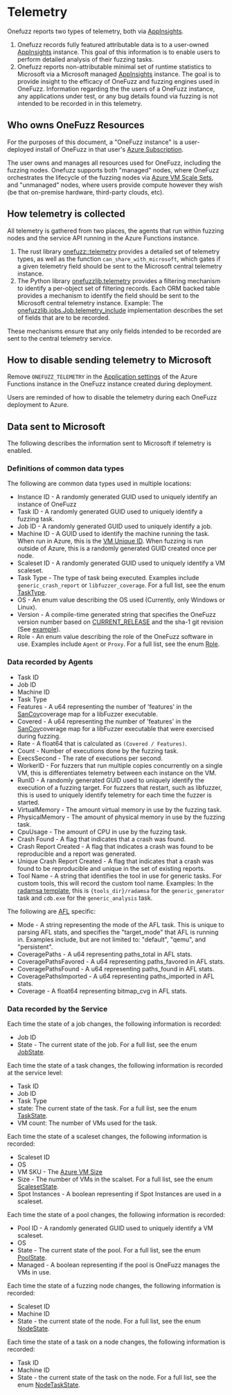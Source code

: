 # Telemetry

Onefuzz reports two types of telemetry, both via
[AppInsights](https://docs.microsoft.com/en-us/azure/azure-monitor/app/app-insights-overview).

1. Onefuzz records fully featured attributable data is to a user-owned
   [AppInsights](https://docs.microsoft.com/en-us/azure/azure-monitor/app/app-insights-overview)
   instance. This goal of this information is to enable users to perform
   detailed analysis of their fuzzing tasks.
1. Onefuzz reports non-attributable minimal set of runtime statistics to
   Microsoft via a Microsoft managed
   [AppInsights](https://docs.microsoft.com/en-us/azure/azure-monitor/app/app-insights-overview)
   instance. The goal is to provide insight to the efficacy of OneFuzz and
   fuzzing engines used in OneFuzz. Information regarding the the users of a
   OneFuzz instance, any applications under test, or any bug details found via
   fuzzing is not intended to be recorded in in this telemetry.

## Who owns OneFuzz Resources

For the purposes of this document, a "OneFuzz instance" is a user-deployed
install of OneFuzz in that user's
[Azure Subscription](https://docs.microsoft.com/en-us/azure/cloud-adoption-framework/decision-guides/subscriptions/).

The user owns and manages all resources used for OneFuzz, including the fuzzing
nodes. Onefuzz supports both "managed" nodes, where OneFuzz orchestrates the
lifecycle of the fuzzing nodes via
[Azure VM Scale Sets](https://docs.microsoft.com/en-us/azure/virtual-machine-scale-sets/overview),
and "unmanaged" nodes, where users provide compute however they wish (be that
on-premise hardware, third-party clouds, etc).

## How telemetry is collected

All telemetry is gathered from two places, the agents that run within fuzzing
nodes and the service API running in the Azure Functions instance.

1. The rust library [onefuzz::telemetry](../src/agent/onefuzz-telemetry/src/lib.rs)
   provides a detailed set of telemetry types, as well as the function
   `can_share_with_microsoft`, which gates if a given telemetry field should be
   sent to the Microsoft central telemetry instance.
1. The Python library
   [onefuzzlib.telemetry](../src/api-service/__app__/onefuzzlib/telemetry.py)
   provides a filtering mechanism to identify a per-object set of filtering
   records. Each ORM backed table provides a mechanism to identify the field
   should be sent to the Microsoft central telemetry instance. Example: The
   [onefuzzlib.jobs.Job.telemetry_include](../src/api-service/__app__/onefuzzlib/jobs.py)
   implementation describes the set of fields that are to be recorded.

These mechanisms ensure that any only fields intended to be recorded are sent to
the central telemetry service.

## How to disable sending telemetry to Microsoft

Remove `ONEFUZZ_TELEMETRY` in the
[Application settings](https://docs.microsoft.com/en-us/azure/azure-functions/functions-how-to-use-azure-function-app-settings#settings)
of the Azure Functions instance in the OneFuzz instance created during
deployment.

Users are reminded of how to disable the telemetry during each OneFuzz
deployment to Azure.

## Data sent to Microsoft

The following describes the information sent to Microsoft if telemetry is enabled.

### Definitions of common data types

The following are common data types used in multiple locations:

* Instance ID - A randomly generated GUID used to uniquely identify an instance of OneFuzz
* Task ID - A randomly generated GUID used to uniquely identify a fuzzing task.
* Job ID - A randomly generated GUID used to uniquely identify a job.
* Machine ID - A GUID used to identify the machine running the task. When run in
  Azure, this is the
  [VM Unique ID](https://azure.microsoft.com/en-us/blog/accessing-and-using-azure-vm-unique-id/).
  When fuzzing is run outside of Azure, this is a randomly generated GUID
  created once per node.
* Scaleset ID - A randomly generated GUID used to uniquely identify a VM
  scaleset.
* Task Type - The type of task being executed. Examples include
  `generic_crash_report` or `libfuzzer_coverage`. For a full list, see the enum
  [TaskType](../src/pytypes/onefuzztypes/enums.py).
* OS - An enum value describing the OS used (Currently, only Windows or Linux).
* Version - A compile-time generated string that specifies the OneFuzz version number based on [CURRENT\_RELEASE](../CURRENT_RELEASE) and the sha-1 git revision (See [example](../src/agent/onefuzz-agent/build.rs)).
* Role - An enum value describing the role of the OneFuzz software in use.  Examples include `Agent` or `Proxy`.  For a full list, see the enum [Role](../src/agent/onefuzz-telemetry/src/lib.rs).

### Data recorded by Agents

* Task ID
* Job ID
* Machine ID
* Task Type
* Features - A u64 representing the number of 'features' in the
  [SanCov](https://clang.llvm.org/docs/SanitizerCoverage.html)coverage map for a
  libFuzzer executable.
* Covered - A u64 representing the number of 'features' in the
  [SanCov](https://clang.llvm.org/docs/SanitizerCoverage.html)coverage map for a
  libFuzzer executable that were exercised during fuzzing.
* Rate - A float64 that is calculated as `(Covered / Features)`.
* Count - Number of executions done by the fuzzing task.
* ExecsSecond - The rate of executions per second.
* WorkerID - For fuzzers that run multiple copies concurrently on a single VM,
  this is differentiates telemetry between each instance on the VM.
* RunID - A randomly generated GUID used to uniquely identify the execution of a
  fuzzing target. For fuzzers that restart, such as libfuzzer, this is used to
  uniquely identify telemetry for each time the fuzzer is started.
* VirtualMemory - The amount virtual memory in use by the fuzzing task.
* PhysicalMemory - The amount of physical memory in use by the fuzzing task.
* CpuUsage - The amount of CPU in use by the fuzzing task.
* Crash Found - A flag that indicates that a crash was found.
* Crash Report Created - A flag that indicates a crash was found to be
  reproducible and a report was generated.
* Unique Crash Report Created - A flag that indicates that a crash was found to
  be reproducible and unique in the set of existing reports.
* Tool Name - A string that identifies the tool in use for generic tasks. For
  custom tools, this will record the custom tool name. Examples: In the
  [radamsa template](../src/cli/onefuzz/templates/afl.py), this is
  `{tools_dir}/radamsa` for the `generic_generator` task and `cdb.exe` for the
  `generic_analysis` task.

The following are [AFL](https://github.com/google/afl) specific:

* Mode - A string representing the mode of the AFL task. This is unique to
  parsing AFL stats, and specifies the "target_mode" that AFL is running in.
  Examples include, but are not limited to: "default", "qemu", and "persistent".
* CoveragePaths - A u64 representing paths_total in AFL stats.
* CoveragePathsFavored - A u64 representing paths_favored in AFL stats.
* CoveragePathsFound - A u64 representing paths_found in AFL stats.
* CoveragePathsImported - A u64 representing paths_imported in AFL stats.
* Coverage - A float64 representing bitmap_cvg in AFL stats.

### Data recorded by the Service

Each time the state of a job changes, the following information is recorded:

* Job ID
* State - The current state of the job. For a full list, see the enum
  [JobState](../src/pytypes/onefuzztypes/enums.py).

Each time the state of a task changes, the following information is recorded at
the service level:

* Task ID
* Job ID
* Task Type
* state: The current state of the task. For a full list, see the enum
  [TaskState](../src/pytypes/onefuzztypes/enums.py).
* VM count: The number of VMs used for the task.

Each time the state of a scaleset changes, the following information is
recorded:

* Scaleset ID
* OS
* VM SKU - The
  [Azure VM Size](https://docs.microsoft.com/en-us/azure/virtual-machines/sizes)
* Size - The number of VMs in the scalset. For a full list, see the enum
  [ScalesetState](../src/pytypes/onefuzztypes/enums.py).
* Spot Instances - A boolean representing if Spot Instances are used in a
  scaleset.

Each time the state of a pool changes, the following information is recorded:

* Pool ID - A randomly generated GUID used to uniquely identify a VM scaleset.
* OS
* State - The current state of the pool. For a full list, see the enum
  [PoolState](../src/pytypes/onefuzztypes/enums.py).
* Managed - A boolean representing if the pool is OneFuzz manages the VMs in
  use.

Each time the state of a fuzzing node changes, the following information is
recorded:

* Scaleset ID
* Machine ID
* State - the current state of the node. For a full list, see the enum
  [NodeState](../src/pytypes/onefuzztypes/enums.py).

Each time the state of a task on a node changes, the following information is
recorded:

* Task ID
* Machine ID
* State - the current state of the task on the node. For a full list, see the
  enum [NodeTaskState](../src/pytypes/onefuzztypes/enums.py).
